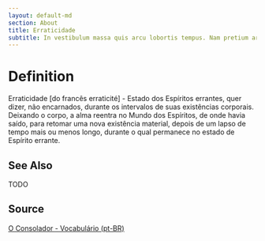 ```yaml
---
layout: default-md
section: About
title: Erraticidade
subtitle: In vestibulum massa quis arcu lobortis tempus. Nam pretium arcu in odio vulputate luctus.
---
```


# Definition
Erraticidade [do francês erraticité] - Estado dos Espíritos errantes, quer dizer, não encarnados, durante os intervalos de suas existências corporais. Deixando o corpo, a alma reentra no Mundo dos Espíritos, de onde havia saído, para retomar uma nova existência material, depois de um lapso de tempo mais ou menos longo, durante o qual permanece no estado de Espírito errante.

## See Also
TODO

## Source
[O Consolador - Vocabulário (pt-BR)](http://www.oconsolador.com.br/linkfixo/vocabulario/principal.html)


